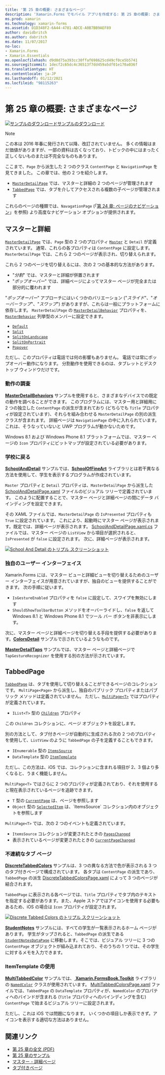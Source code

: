 ```yaml
---
title: '第 25 章の概要: さまざまなページ'
description: 'Xamarin.Forms でモバイル アプリを作成する: 第 25 章の概要: さまざまなページ'
ms.prod: xamarin
ms.technology: xamarin-forms
ms.assetid: D1D348F2-6A44-4781-ADCE-A0B7BB9AEF89
author: davidbritch
ms.author: dabritch
ms.date: 11/07/2017
no-loc:
- Xamarin.Forms
- Xamarin.Essentials
ms.openlocfilehash: d9d0d75a393cc30ffaf698625cd49cf0ce5b5741
ms.sourcegitcommit: 1decf2c65dc4c36513f7dd459a5df01e170a036f
ms.translationtype: HT
ms.contentlocale: ja-JP
ms.lasthandoff: 01/12/2021
ms.locfileid: "98115263"
---
```

# <a name="summary-of-chapter-25-page-varieties"></a>第 25 章の概要: さまざまなページ

[![サンプルのダウンロード](~/media/shared/download.png)サンプルのダウンロード](https://github.com/xamarin/xamarin-forms-book-samples/tree/master/Chapter25)

> [!NOTE]
> この本は 2016 年春に発行されて以降、改訂されていません。 多くの情報はまだ価値がありますが、一部の資料は古くなっており、トピックの中にはまったく正しくないものまたは不完全なものもあります。

ここまで、`Page` から派生した 2 つのクラス `ContentPage` と `NavigationPage` を見てきました。 この章では、他の 2 つを紹介します。

- [`MasterDetailPage`](xref:Xamarin.Forms.MasterDetailPage) では、マスターと詳細の 2 つのページが管理されます
- [`TabbedPage`](xref:Xamarin.Forms.TabbedPage) では、タブを介してアクセスされる複数の子ページが管理されます

これらのページの種類では、`NavagationPage` (「[第 24 章: ページのナビゲーション](~/xamarin-forms/creating-mobile-apps-xamarin-forms/summaries/chapter24.md)」を参照) より高度なナビゲーション オプションが提供されます。

## <a name="master-and-detail"></a>マスターと詳細

[`MasterDetailPage`](xref:Xamarin.Forms.MasterDetailPage) では、`Page` 型の 2 つのプロパティ [`Master`](xref:Xamarin.Forms.MasterDetailPage.Master) と `Detail` が定義されています。 通常、これらの各プロパティは `ContentPage` に設定します。 `MasterDetailPage` では、これら 2 つのページが表示され、切り替えられます。

これら 2 つのページを切り替えるには、次の 2 つの基本的な方法があります。

- "*分割*" では、マスターと詳細が併置されます
- "*ポップオーバー*" では、詳細ページによってマスター ページが完全または部分的に覆われます

"*ポップオーバー*" アプローチにはいくつかのバリエーション ("*スライド*"、"*オーバーラップ*"、"*スワップ*") がありますが、これらは一般にプラットフォームに依存します。 `MasterDetailPage` の [`MasterDetailBehavior`](xref:Xamarin.Forms.MasterDetailPage.MasterBehavior) プロパティを、[`MasterBehavior`](xref:Xamarin.Forms.MasterBehavior) 列挙型のメンバーに設定できます。

- [`Default`](xref:Xamarin.Forms.MasterBehavior.Default)
- [`Split`](xref:Xamarin.Forms.MasterBehavior.Split)
- [`SplitOnLandscape`](xref:Xamarin.Forms.MasterBehavior.SplitOnLandscape)
- [`SplitOnPortrait`](xref:Xamarin.Forms.MasterBehavior.SplitOnPortrait)
- [`Popover`](xref:Xamarin.Forms.MasterBehavior.Popover)

ただし、このプロパティは電話では何の影響もありません。 電話では常にポップオーバー動作になります。 分割動作を使用できるのは、タブレットとデスクトップ ウィンドウだけです。

### <a name="exploring-the-behaviors"></a>動作の調査

[**MasterDetailBehaviors**](https://github.com/xamarin/xamarin-forms-book-samples/tree/master/Chapter25/MasterDetailBehaviors) サンプルを使用すると、さまざまなデバイスでの既定の動作を調べることができます。 このプログラムには、マスター用と詳細用に 2 つの独立した `ContentPage` の派生が含まれており (どちらでも `Title` プロパティが設定されています)、それらを組み合わせる `MasterDetailPage` の別の派生クラスが含まれます。 詳細ページは `NavigationPage` の中に入れられています。これは、そうなっていないと UWP プログラムが動かないためです。

Windows 8.1 および Windows Phone 8.1 プラットフォームでは、マスター ページの `Icon` プロパティにビットマップが設定されている必要があります。

### <a name="back-to-school"></a>学校に戻る

[**SchoolAndDetail**](https://github.com/xamarin/xamarin-forms-book-samples/tree/master/Chapter25/SchoolAndDetail) サンプルでは、[**SchoolOfFineArt**](https://github.com/xamarin/xamarin-forms-book-samples/tree/master/Libraries/SchoolOfFineArt) ライブラリとは若干異なる方法を使用して、学生を表示するプログラムが作成されています。

`Master` プロパティと `Detail` プロパティは、`MasterDetailPage` から派生した [SchoolAndDetailPage.xaml](https://github.com/xamarin/xamarin-forms-book-samples/blob/master/Chapter25/SchoolAndDetail/SchoolAndDetail/SchoolAndDetail/SchoolAndDetailPage.xaml) ファイルのビジュアル ツリーで定義されています。 このように配置することで、マスター ページと詳細ページの間にデータ バインディングを設定できます。

その XAML ファイルでは、`MasterDetailPage` の `IsPresented` プロパティも `True` に設定されています。 これにより、起動時にマスター ページが表示されます。既定では、詳細ページが表示されます。 [SchoolAndDetailPage.xaml.cs](https://github.com/xamarin/xamarin-forms-book-samples/blob/master/Chapter25/SchoolAndDetail/SchoolAndDetail/SchoolAndDetail/SchoolAndDetailPage.xaml.cs) ファイルでは、マスター ページの `ListView` から項目が選択されると、`IsPresented` が `false` に設定されます。 次に、詳細ページが表示されます。

[![School And Detail のトリプル スクリーンショット](images/ch25fg09-small.png "MasterDetailPage からの詳細ページ")](images/ch25fg09-large.png#lightbox "MasterDetailPage からの詳細ページ")

### <a name="your-own-user-interface"></a>独自のユーザー インターフェイス

Xamarin.Forms には、マスター ビューと詳細ビューを切り替えるためのユーザー インターフェイスが用意されていますが、独自のビューを提供することができます。 次の手順に従います。

- `IsGestureEnabled` プロパティを `false` に設定して、スワイプを無効にします
- `ShouldShowToolbarButton` メソッドをオーバーライドし、`false` を返して Windows 8.1 と Windows Phone 8.1 でツール バー ボタンを非表示にします。

次に、マスター ページと詳細ページを切り替える手段を提供する必要があります。[**ColorsDetail**](https://github.com/xamarin/xamarin-forms-book-samples/tree/master/Chapter25/ColorsDetails) サンプルで示されているようなものです。

[**MasterDetailTaps**](https://github.com/xamarin/xamarin-forms-book-samples/tree/master/Chapter25/MasterDetailTaps) サンプルでは、マスター ページと詳細ページで `TapGestureRecognizer` を使用する別の方法が示されています。

## <a name="tabbedpage"></a>TabbedPage

[`TabbedPage`](xref:Xamarin.Forms.TabbedPage) は、タブを使用して切り替えることができるページのコレクションです。 `MultiPage<Page>` から派生し、独自のパブリック プロパティまたはパブリック メソッドは定義されていません。 ただし、[`MultiPage<T>`](xref:Xamarin.Forms.MultiPage`1) ではプロパティが定義されています。

- `IList<T>` 型の [`Children`](xref:Xamarin.Forms.MultiPage`1.Children) プロパティ

この `Children` コレクションに、ページ オブジェクトを設定します。

別の方法として、タブ付きページが自動的に生成される次の 2 つのプロパティを使用して、`ListView` のように `TabbedPage` の子を定義することもできます。

- `IEnumerable` 型の [`ItemsSource`](xref:Xamarin.Forms.MultiPage`1.ItemsSource)
- `DataTemplate` 型の [`ItemTemplate`](xref:Xamarin.Forms.MultiPage`1.ItemTemplate)

ただし、この方法は、iOS では、コレクションに含まれる項目が 2、3 個より多くなると、うまく機能しません。

`MultiPage<T>` ではさらに 2 つのプロパティが定義されており、それを使用すると現在表示されているページを追跡できます。

- `T` 型の [`CurrentPage`](xref:Xamarin.Forms.MultiPage`1.CurrentPage) は、ページを参照します
- `Object` 型の [`SelectedItem`](xref:Xamarin.Forms.MultiPage`1.SelectedItem) は、`ItemsSource` コレクション内のオブジェクトを参照します

`MultiPage<T>` では、次の 2 つのイベントも定義されています。

- `ItemsSource` コレクションが変更されたときの [`PagesChanged`](xref:Xamarin.Forms.MultiPage`1.PagesChanged)
- 表示されているページが変更されたときの [`CurrentPageChanged`](xref:Xamarin.Forms.MultiPage`1.CurrentPageChanged)

### <a name="discrete-tab-pages"></a>不連続なタブ ページ

[**DiscreteTabbedColors**](https://github.com/xamarin/xamarin-forms-book-samples/tree/master/Chapter25/DiscreteTabbedColors) サンプルは、3 つの異なる方法で色が表示される 3 つのタブ付きページで構成されています。 各タブは `ContentPage` の派生であり、`TabbedPage` の派生 [DiscreteTabbedColorsPage.xaml](https://github.com/xamarin/xamarin-forms-book-samples/blob/master/Chapter25/DiscreteTabbedColors/DiscreteTabbedColors/DiscreteTabbedColors/DiscreteTabbedColorsPage.xaml) によって 3 つのページが結合されます。

`TabbedPage` に表示される各ページでは、`Title` プロパティでタブ内のテキストを指定する必要があります。また、Apple ストアではアイコンを使用する必要もあるため、iOS の場合は `Icon` プロパティが設定されます。

[![Discrete Tabbed Colors のトリプル スクリーンショット](images/ch25fg13-small.png "TabbedPage")](images/ch25fg13-large.png#lightbox "TabbedPage")

[**StudentNotes**](https://github.com/xamarin/xamarin-forms-book-samples/tree/master/Chapter25/StudentNotes) サンプルには、すべての学生が一覧表示されるホーム ページがあります。 学生がタップされると、`TabbedPage` の派生である [`StudentNotesDataPage`](https://github.com/xamarin/xamarin-forms-book-samples/blob/master/Chapter25/StudentNotes/StudentNotes/StudentNotes/StudentNotesDataPage.xaml) に移動します。そこでは、ビジュアル ツリーに 3 つの `ContentPage` オブジェクトが組み込まれており、そのうちの 1 つでは、その学生に対するメモを入力できます。

### <a name="using-an-itemtemplate"></a>ItemTemplate の使用

[**MultiTabbedColor**](https://github.com/xamarin/xamarin-forms-book-samples/tree/master/Chapter25/MultiTabbedColors) サンプルでは、[ **Xamarin.FormsBook.Toolkit**](https://github.com/xamarin/xamarin-forms-book-samples/tree/master/Libraries/Xamarin.FormsBook.Toolkit) ライブラリの [`NamedColor`](https://github.com/xamarin/xamarin-forms-book-samples/blob/master/Libraries/Xamarin.FormsBook.Toolkit/Xamarin.FormsBook.Toolkit/NamedColor.cs) クラスが使用されています。 [MultiTabbedColorsPage.xaml](https://github.com/xamarin/xamarin-forms-book-samples/blob/master/Chapter25/MultiTabbedColors/MultiTabbedColors/MultiTabbedColors/MultiTabbedColorsPage.xaml) ファイルでは、`TabbedPage` の `DataTemplate` プロパティが、`NamedColor` のプロパティへのバインドが含まれる (`Title` プロパティへのバインディングを含む) `ContentPage` で始まるビジュアル ツリーに設定されます。

ただし、これは iOS では問題になります。 いくつかの項目しか表示できず。アイコンを表示する適切な方法はありません。

## <a name="related-links"></a>関連リンク

- [第 25 章の全文 (PDF)](https://download.xamarin.com/developer/xamarin-forms-book/XamarinFormsBook-Ch25-Apr2016.pdf)
- [第 25 章のサンプル](https://github.com/xamarin/xamarin-forms-book-samples/tree/master/Chapter25)
- [マスター - 詳細ページ](~/xamarin-forms/app-fundamentals/navigation/flyoutpage.md)
- [タブ付きページ](~/xamarin-forms/app-fundamentals/navigation/tabbed-page.md)
